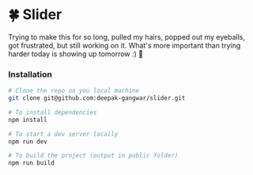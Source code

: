 # 🍀 Slider

Trying to make this for so long, pulled my hairs, popped out my eyeballs, got frustrated, but still working on it. What's more important than trying harder today is showing up tomorrow :) 🤞

### Installation
```bash
# Clone the repo on you local machine
git clone git@github.com:deepak-gangwar/slider.git

# To install dependencies
npm install

# To start a dev server locally
npm run dev

# To build the project (output in public folder)
npm run build
```
